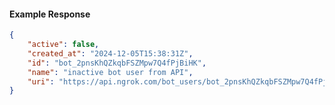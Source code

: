 <!-- Code generated for API Clients. DO NOT EDIT. -->

#### Example Response

```json
{
	"active": false,
	"created_at": "2024-12-05T15:38:31Z",
	"id": "bot_2pnsKhQZkqbFSZMpw7Q4fPjBiHK",
	"name": "inactive bot user from API",
	"uri": "https://api.ngrok.com/bot_users/bot_2pnsKhQZkqbFSZMpw7Q4fPjBiHK"
}
```
